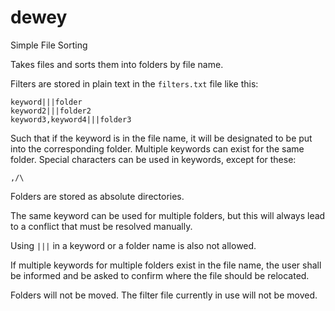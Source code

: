 # dewey
Simple File Sorting

Takes files and sorts them into folders by file name.

Filters are stored in plain text in the `filters.txt` file like this:

    keyword|||folder
    keyword2|||folder2
    keyword3,keyword4|||folder3


Such that if the keyword is in the file name, it will be designated to be put into the corresponding folder. Multiple keywords can exist for the same folder. Special characters can be used in keywords, except for these:

    ,/\ 

Folders are stored as absolute directories.

The same keyword can be used for multiple folders, but this will always lead to a conflict that must be resolved manually.

Using `|||` in a keyword or a folder name is also not allowed.

If multiple keywords for multiple folders exist in the file name, the user shall be informed and be asked to confirm where the file should be relocated.

Folders will not be moved. The filter file currently in use will not be moved.